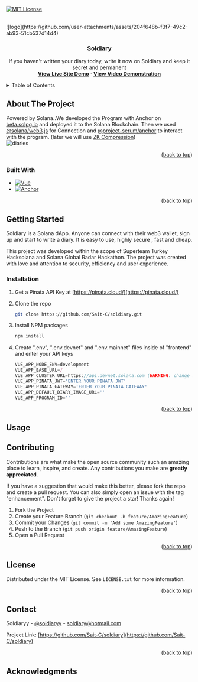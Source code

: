 <a id="readme-top"></a>

[![MIT License][license-shield]][license-url]

<br />
![logo](https://github.com/user-attachments/assets/204f648b-f3f7-49c2-ab93-51cb537d14d4)
<div align="center">

  <h3 align="center">Soldiary</h3>

  <p align="center">
    If you haven't written your diary today, write it now on Soldiary and keep it secret and permanent
    <br />
    <a href="/"><strong>View Live Site Demo</strong></a>
    ·
    <a href="/"><strong>View Video Demonstration</strong></a>
  </p>
</div>

<!-- TABLE OF CONTENTS -->
<details>
  <summary>Table of Contents</summary>
  <ol>
    <li>
      <a href="#about-the-project">About The Project</a>
      <ul>
        <li><a href="#built-with">Built With</a></li>
      </ul>
    </li>
    <li>
      <a href="#getting-started">Getting Started</a>
      <ul>
        <li><a href="#installation">Installation</a></li>
      </ul>
    </li>
    <li><a href="#usage">Usage</a></li>
    <li><a href="#contributing">Contributing</a></li>
    <li><a href="#license">License</a></li>
    <li><a href="#contact">Contact</a></li>
    <li><a href="#acknowledgments">Acknowledgments</a></li>
  </ol>
</details>

<!-- ABOUT THE PROJECT -->

## About The Project
Powered by Solana..We developed the Program with Anchor on [beta.solpg.io](https://beta.solpg.io/) and deployed it to the Solana Blockchain. Then we used [@solana/web3.js](https://solana-labs.github.io/solana-web3.js/) for Connection and [@project-serum/anchor](https://www.npmjs.com/package/@project-serum/anchor) to interact with the program. (later we will use [ZK Compression](https://www.zkcompression.com/))
<br />
![diaries](https://github.com/user-attachments/assets/d9b26f68-ec0f-4682-8a13-14cab9131ae4)

<p align="right">(<a href="#readme-top">back to top</a>)</p>

### Built With

- [![Vue][Vue.js]][Vue-url]
- [![Anchor][Anchor]][Anchor]

<p align="right">(<a href="#readme-top">back to top</a>)</p>

<!-- GETTING STARTED -->

## Getting Started
Soldiary is a Solana dApp. Anyone can connect with their web3 wallet, sign up and start to write a diary. It is easy to use, highly secure , fast and cheap.

This project was developed within the scope of Superteam Turkey Hacksolana and Solana Global Radar Hackathon. The project was created with love and attention to security, efficiency and user experience.

### Installation

1. Get a Pinata API Key at [https://pinata.cloud/](https://pinata.cloud/)

2. Clone the repo
   ```sh
   git clone https://github.com/Sait-C/soldiary.git
   ```
3. Install NPM packages
   ```sh
   npm install
   ```
4. Create ".env", ".env.devnet" and ".env.mainnet" files inside of "frontend" and enter your API keys
   ```js
   VUE_APP_NODE_ENV=development
   VUE_APP_BASE_URL=/
   VUE_APP_CLUSTER_URL=https://api.devnet.solana.com (WARNING: change it to mainnet rpc url for .env.mainnet!!!!!!!!!!!!!!!)
   VUE_APP_PINATA_JWT='ENTER YOUR PINATA JWT'
   VUE_APP_PINATA_GATEWAY='ENTER YOUR PINATA GATEWAY'
   VUE_APP_DEFAULT_DIARY_IMAGE_URL=''
   VUE_APP_PROGRAM_ID=''
   ```

<p align="right">(<a href="#readme-top">back to top</a>)</p>

<!-- USAGE EXAMPLES -->

## Usage

<!-- CONTRIBUTING -->

## Contributing

Contributions are what make the open source community such an amazing place to learn, inspire, and create. Any contributions you make are **greatly appreciated**.

If you have a suggestion that would make this better, please fork the repo and create a pull request. You can also simply open an issue with the tag "enhancement".
Don't forget to give the project a star! Thanks again!

1. Fork the Project
2. Create your Feature Branch (`git checkout -b feature/AmazingFeature`)
3. Commit your Changes (`git commit -m 'Add some AmazingFeature'`)
4. Push to the Branch (`git push origin feature/AmazingFeature`)
5. Open a Pull Request

<p align="right">(<a href="#readme-top">back to top</a>)</p>

<!-- LICENSE -->

## License

Distributed under the MIT License. See `LICENSE.txt` for more information.

<p align="right">(<a href="#readme-top">back to top</a>)</p>

<!-- CONTACT -->

## Contact

Soldiaryy - [@soldiaryy](https://twitter.com/soldiaryy) - soldiary@hotmail.com

Project Link: [https://github.com/Sait-C/soldiary](https://github.com/Sait-C/soldiary)

<p align="right">(<a href="#readme-top">back to top</a>)</p>

<!-- ACKNOWLEDGMENTS -->

## Acknowledgments

<!-- MARKDOWN LINKS & IMAGES -->
<!-- https://www.markdownguide.org/basic-syntax/#reference-style-links -->

[contributors-shield]: https://img.shields.io/github/contributors/othneildrew/Best-README-Template.svg?style=for-the-badge
[contributors-url]: https://github.com/othneildrew/Best-README-Template/graphs/contributors
[forks-shield]: https://img.shields.io/github/forks/othneildrew/Best-README-Template.svg?style=for-the-badge
[forks-url]: https://github.com/othneildrew/Best-README-Template/network/members
[stars-shield]: https://img.shields.io/github/stars/othneildrew/Best-README-Template.svg?style=for-the-badge
[stars-url]: https://github.com/othneildrew/Best-README-Template/stargazers
[issues-shield]: https://img.shields.io/github/issues/othneildrew/Best-README-Template.svg?style=for-the-badge
[issues-url]: https://github.com/othneildrew/Best-README-Template/issues
[license-shield]: https://img.shields.io/github/license/othneildrew/Best-README-Template.svg?style=for-the-badge
[license-url]: https://github.com/othneildrew/Best-README-Template/blob/master/LICENSE.txt
[linkedin-shield]: https://img.shields.io/badge/-LinkedIn-black.svg?style=for-the-badge&logo=linkedin&colorB=555
[linkedin-url]: https://linkedin.com/in/othneildrew
[product-screenshot]: images/screenshot.png
[Next.js]: https://img.shields.io/badge/next.js-000000?style=for-the-badge&logo=nextdotjs&logoColor=white
[Next-url]: https://nextjs.org/
[React.js]: https://img.shields.io/badge/React-20232A?style=for-the-badge&logo=react&logoColor=61DAFB
[React-url]: https://reactjs.org/
[Vue.js]: https://img.shields.io/badge/Vue.js-35495E?style=for-the-badge&logo=vuedotjs&logoColor=4FC08D
[Vue-url]: https://vuejs.org/
[Angular.io]: https://img.shields.io/badge/Angular-DD0031?style=for-the-badge&logo=angular&logoColor=white
[Angular-url]: https://angular.io/
[Svelte.dev]: https://img.shields.io/badge/Svelte-4A4A55?style=for-the-badge&logo=svelte&logoColor=FF3E00
[Svelte-url]: https://svelte.dev/
[Laravel.com]: https://img.shields.io/badge/Laravel-FF2D20?style=for-the-badge&logo=laravel&logoColor=white
[Laravel-url]: https://laravel.com
[Bootstrap.com]: https://img.shields.io/badge/Bootstrap-563D7C?style=for-the-badge&logo=bootstrap&logoColor=white
[Bootstrap-url]: https://getbootstrap.com
[JQuery.com]: https://img.shields.io/badge/jQuery-0769AD?style=for-the-badge&logo=jquery&logoColor=white
[JQuery-url]: https://jquery.com
[Anchor]:  https://img.shields.io/badge/ANCHOR%20-%20blue
